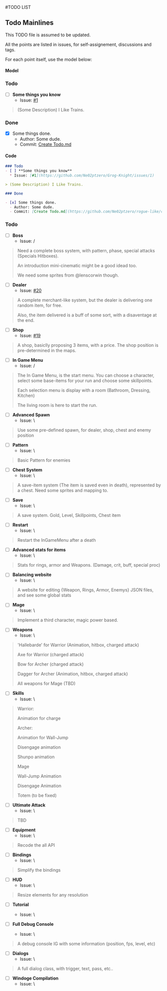 #TODO LIST


## Todo Mainlines

This TODO file is assumed to be updated.

All the points are listed in issues, for self-assignement, discussions and tags.

For each point itself, use the model below:

#### Model

### Todo
- [ ] **Some things you know**
  * Issue: [#1](https://github.com/Ne02ptzero/Grog-Knight/issues/1)

> (Some Description) I Like Trains.


### Done

- [x] Some things done.
  - Author: Some dude.
  - Commit: [Create Todo.md](https://github.com/Ne02ptzero/rogue-like/commit/b36e0a5d8160069aa62ca9ea548294bcc15113ba)

#### Code

```md
### Todo
- [ ] **Some things you know**
  * Issue: [#1](https://github.com/Ne02ptzero/Grog-Knight/issues/1)

> (Some Description) I Like Trains.

### Done

- [x] Some things done.
  - Author: Some dude.
  - Commit: [Create Todo.md](https://github.com/Ne02ptzero/rogue-like/commit/b36e0a5d8160069aa62ca9ea548294bcc15113ba)
```

### Todo
  - [ ] **Boss**
    * Issue: /

> Need a complete boss system, with pattern, phase, special attacks (Specials Hitboxes).
>
> An introduction mini-cinematic might be a good idead too.
>
> We need some sprites from @lenscorwin though.

  - [ ] **Dealer**
    * Issue: [#20](https://github.com/Ne02ptzero/Grog-Knight/issues/20)

> A complete merchant-like system, but the dealer is delivering one random item, for free.
>
> Also, the item delivered is a buff of some sort, with a disaventage at the end.

  - [ ] **Shop**
    * Issue: [#19](https://github.com/Ne02ptzero/Grog-Knight/issues/19)

> A shop, basiclly proposing 3 items, with a price. The shop position is pre-determined in the maps.

  - [ ] **In Game Menu**
    * Issue: /

> The In Game Menu, is the start menu. You can choose a character, select some base-items for your run and choose some skillpoints.
>
> Each selection menu is display with a room (Bathroom, Dressing, Kitchen)
>
> The living room is here to start the run.

  - [ ] **Advanced Spawn**
    * Issue: \

> Use some pre-defined spawn, for dealer, shop, chest and enemy position

  - [ ] **Pattern**
    * Issue: \

> Basic Pattern for enemies

  - [ ] **Chest System**
    * Issue: \

> A save-item system (The item is saved even in death), represented by a chest. Need some sprites and mapping to.

  - [ ] **Save**
    * Issue: \

> A save system. Gold, Level, Skillpoints, Chest item

  - [ ] **Restart**
    * Issue: \

> Restart the InGameMenu after a death

  - [ ] **Advanced stats for items**
    * Issue: \

> Stats for rings, armor and Weapons. (Damage, crit, buff, special proc)

  - [ ] **Balancing website**
    * Issue: \

> A website for editing {Weapon, Rings, Armor, Enemys} JSON files, and see some global stats

  - [ ] **Mage**
    * Issue: \

> Implement a third character, magic power based.


  - [ ] **Weapons**
    * Issue: \

> 'Hallebarde' for Warrior (Animation, hitbox, charged attack)
>
> Axe for Warrior (charged attack)
>
>
> Bow for Archer (charged attack)
>
> Dagger for Archer (Animation, hitbox, charged attack)
>
>
> All weapons for Mage (TBD)

- [ ] **Skills**
  * Issue: \

> Warrior:
>
> Animation for charge
>
>
> Archer:
>
> Animation for Wall-Jump
>
> Disengage animation
>
> Shunpo animation 
>
>
> Mage
>
> Wall-Jump Animation
>
> Disengage Animation
>
> Totem (to be fixed)


- [ ] **Ultimate Attack**
  * Issue: \

> TBD

- [ ] **Equipment**
  * Issue: \

> Recode the all API

- [ ] **Bindings**
  * Issue: \

> Simplify the bindings
  
- [ ] **HUD**
  * Issue: \

> Resize elements for any resolution

- [ ] **Tutorial**
  * Issue: \

- [ ] **Full Debug Console**
  * Issue: \

> A debug console IG with some information (position, fps, level, etc)

- [ ] **Dialogs**
  * Issue: \

> A full dialog class, with trigger, text, pass, etc..

- [ ] **Windoge Compilation**
  * Issue: \
